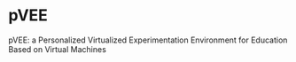 pVEE
====

pVEE: a Personalized Virtualized Experimentation Environment for Education Based on Virtual Machines
